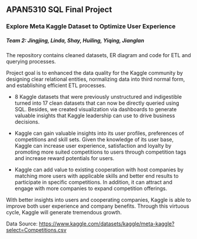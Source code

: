 ## APAN5310 SQL Final Project
### Explore Meta Kaggle Dataset to Optimize User Experience


##### Team 2: Jingjing, Linda, Shay, Huiling, Yiqing, Jianglan
The repository contains cleaned datasets, ER diagram and code for ETL and querying processes.

Project goal is to enhanced the data quality for the Kaggle community by designing clear relational entities, normalizing data into third normal form, and establishing efficient ETL processes.

- 8 Kaggle datasets that were previously unstructured and indigestible turned into 17 clean datasets that can now be directly queried using SQL. Besides, we created visualization via dashboards to generate valuable insights that Kaggle leadership can use to drive business decisions.

- Kaggle can gain valuable insights into its user profiles, preferences of competitions and skill sets. Given the knowledge of its user base, Kaggle can increase user experience, satisfaction and loyalty by promoting more suited competitions to users through competition tags and increase reward potentials for users. 

- Kaggle can add value to existing cooperation with host companies by matching more users with applicable skills and better end results to participate in specific competitions. In addition, it can attract and engage with more companies to expand competition offerings. 

With better insights into users and cooperating companies, Kaggle is able to improve both user experience and company benefits. Through this virtuous cycle, Kaggle will generate tremendous growth. 

Data Source: https://www.kaggle.com/datasets/kaggle/meta-kaggle?select=Competitions.csv


